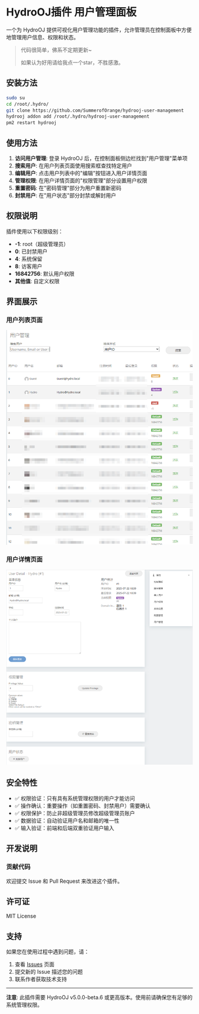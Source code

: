 # HydroOJ插件 用户管理面板

一个为 HydroOJ 提供可视化用户管理功能的插件，允许管理员在控制面板中方便地管理用户信息、权限和状态。

> 代码很简单，佛系不定期更新~
>
> 如果认为好用请给我点一个star，不胜感激。

## 安装方法

```bash
sudo su
cd /root/.hydro/
git clone https://github.com/SummerofOrange/hydrooj-user-management
hydrooj addon add /root/.hydro/hydrooj-user-management
pm2 restart hydrooj
```

## 使用方法

1. **访问用户管理**: 登录 HydroOJ 后，在控制面板侧边栏找到"用户管理"菜单项
2. **搜索用户**: 在用户列表页面使用搜索框查找特定用户
3. **编辑用户**: 点击用户列表中的"编辑"按钮进入用户详情页面
4. **管理权限**: 在用户详情页面的"权限管理"部分设置用户权限
5. **重置密码**: 在"密码管理"部分为用户重置新密码
6. **封禁用户**: 在"用户状态"部分封禁或解封用户

## 权限说明

插件使用以下权限级别：

- **-1**: root（超级管理员）
- **0**: 已封禁用户
- **4**: 系统保留
- **8**: 访客用户
- **16842756**: 默认用户权限
- **其他值**: 自定义权限

## 界面展示

### 用户列表页面

![用户列表](asset/fig1.png)

### 用户详情页面

![用户详情](asset/fig2.png)

## 安全特性

- ✅ 权限验证：只有具有系统管理权限的用户才能访问
- ✅ 操作确认：重要操作（如重置密码、封禁用户）需要确认
- ✅ 权限保护：防止非超级管理员修改超级管理员账户
- ✅ 数据验证：自动验证用户名和邮箱的唯一性
- ✅ 输入验证：前端和后端双重验证用户输入

## 开发说明

### 贡献代码

欢迎提交 Issue 和 Pull Request 来改进这个插件。

## 许可证

MIT License

## 支持

如果您在使用过程中遇到问题，请：

1. 查看 [Issues](https://github.com/SummerofOrange/hydrooj-user-management/issues) 页面
2. 提交新的 Issue 描述您的问题
3. 联系作者获取技术支持

---

**注意**: 此插件需要 HydroOJ v5.0.0-beta.6 或更高版本。使用前请确保您有足够的系统管理权限。
